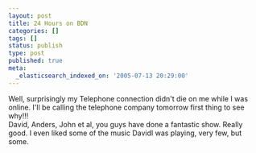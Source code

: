 ```yaml
---
layout: post
title: 24 Hours on BDN
categories: []
tags: []
status: publish
type: post
published: true
meta:
  _elasticsearch_indexed_on: '2005-07-13 20:29:00'
---
```

<p>Well, surprisingly my Telephone connection didn&#039;t die on me while I was online. I&#039;ll be calling the telephone company tomorrow first thing to see why!!!   <br />David, Anders, John et al, you guys have done a fantastic show. Really good. I even liked some of the music DavidI was playing, very few, but some.</p>
